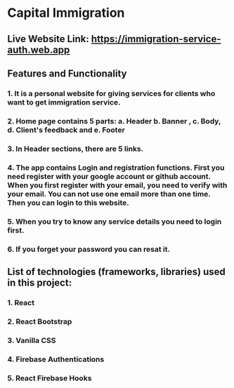 # Capital Immigration

## Live Website Link: https://immigration-service-auth.web.app

## Features and Functionality

### 1. It is a personal website for giving services for clients who want to get immigration service.

### 2. Home page contains 5 parts: a. Header b. Banner , c. Body, d. Client's feedback and e. Footer

### 3. In Header sections, there are 5 links.

### 4. The app contains Login and registration functions. First you need register with your google account or github account. When you first register with your email, you need to verify with your email. You can not use one email more than one time. Then you can login to this website.

### 5. When you try to know any service details you need to login first.

### 6. If you forget your password you can resat it.

## List of technologies (frameworks, libraries) used in this project:

### 1. React

### 2. React Bootstrap

### 3. Vanilla CSS

### 4. Firebase Authentications

### 5. React Firebase Hooks
